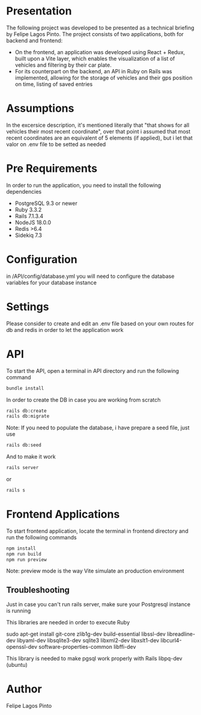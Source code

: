 # Presentation

The following project was developed to be presented as a technical briefing by Felipe Lagos Pinto.
The project consists of two applications, both for backend and frontend:
* On the frontend, an application was developed using React + Redux, built upon a Vite layer, which enables the visualization of a list of vehicles and filtering by their car plate.
* For its counterpart on the backend, an API in Ruby on Rails was implemented, allowing for the storage of vehicles and their gps position on time, listing of saved entries

# Assumptions

In the excersice description, it's mentioned literally that "that shows for all vehicles their most recent coordinate", over that point i assumed that most recent coordinates are an equivalent of 5 elements (if applied), but i let that valor on .env file to be setted as needed

# Pre Requirements

In order to run the application, you need to install the following dependencies

* PostgreSQL 9.3 or newer
* Ruby 3.3.2
* Rails 7.1.3.4
* NodeJS 18.0.0
* Redis >6.4
* Sidekiq 7.3
# Configuration

in /API/config/database.yml you will need to configure the database variables for your database instance

# Settings

Please consider to create and edit an .env file based on your own routes for db and redis in order to let the application work 

# API

To start the API, open a terminal in API directory and run the following command

```bash
bundle install
```

In order to create the DB in case you are working from scratch
```bash
rails db:create
rails db:migrate
```
Note: If you need to populate the database, i have prepare a seed file, just use 

```bash
rails db:seed 
```` 

And to make it work

```bash
rails server
```

or

```bash
rails s
```

# Frontend Applications

To start frontend application, locate the terminal in frontend directory and run the following commands

```bash
npm install
npm run build
npm run preview
```
Note: preview mode is the way Vite simulate an production environment

## Troubleshooting

Just in case you can't run rails server, make sure your Postgresql instance is running

This libraries are needed in order to execute Ruby

sudo apt-get install git-core zlib1g-dev build-essential libssl-dev libreadline-dev libyaml-dev libsqlite3-dev sqlite3 libxml2-dev libxslt1-dev libcurl4-openssl-dev software-properties-common libffi-dev

This library is needed to make pgsql work properly with Rails
libpq-dev (ubuntu)



# Author

Felipe Lagos Pinto



